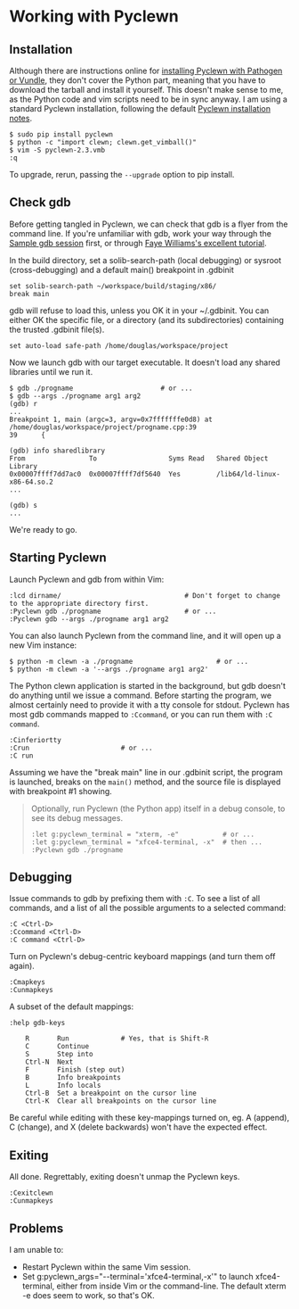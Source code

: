 Working with Pyclewn
====================

Installation
------------

Although there are instructions online for [installing Pyclewn with Pathogen or Vundle][1],
they don't cover the Python part, meaning that you have to download the tarball and install it yourself.
This doesn't make sense to me, as the Python code and vim scripts need to be in sync anyway.
I am using a standard Pyclewn installation, following the default [Pyclewn installation notes][2].

    $ sudo pip install pyclewn
    $ python -c "import clewn; clewn.get_vimball()"
    $ vim -S pyclewn-2.3.vmb
    :q

To upgrade, rerun, passing the `--upgrade` option to pip install.


Check gdb
---------

Before getting tangled in Pyclewn, we can check that gdb is a flyer from the command line.
If you're unfamiliar with gdb, work your way through the [Sample gdb session][3] first,
or through [Faye Williams's excellent tutorial][4].

In the build directory, set a solib-search-path (local debugging) or sysroot (cross-debugging)
and a default main() breakpoint in .gdbinit

    set solib-search-path ~/workspace/build/staging/x86/
    break main

gdb will refuse to load this, unless you OK it in your ~/.gdbinit.
You can either OK the specific file, or a directory (and its subdirectories) containing the trusted .gdbinit file(s).

    set auto-load safe-path /home/douglas/workspace/project

Now we launch gdb with our target executable. It doesn't load any shared libraries until we run it.

    $ gdb ./progname                      # or ...
    $ gdb --args ./progname arg1 arg2
    (gdb) r
    ...
    Breakpoint 1, main (argc=3, argv=0x7fffffffe0d8) at /home/douglas/workspace/project/progname.cpp:39
    39      {

    (gdb) info sharedlibrary
    From                To                  Syms Read   Shared Object Library
    0x00007ffff7dd7ac0  0x00007ffff7df5640  Yes         /lib64/ld-linux-x86-64.so.2
    ...

    (gdb) s
    ...

We're ready to go.


Starting Pyclewn
----------------

Launch Pyclewn and gdb from within Vim:

    :lcd dirname/                               # Don't forget to change to the appropriate directory first.
    :Pyclewn gdb ./progname                     # or ...
    :Pyclewn gdb --args ./progname arg1 arg2

You can also launch Pyclewn from the command line, and it will open up a new Vim instance:

    $ python -m clewn -a ./progname                     # or ...
    $ python -m clewn -a '--args ./progname arg1 arg2'

The Python clewn application is started in the background, but gdb doesn't do anything until we issue a command.
Before starting the program, we almost certainly need to provide it with a tty console for stdout.
Pyclewn has most gdb commands mapped to `:Ccommand`, or you can run them with `:C command`.

    :Cinferiortty
    :Crun                       # or ...
    :C run

Assuming we have the "break main" line in our .gdbinit script,
the program is launched, breaks on the `main()` method, and the source file is displayed with breakpoint #1 showing.

> Optionally, run Pyclewn (the Python app) itself in a debug console, to see its debug messages.
>
>     :let g:pyclewn_terminal = "xterm, -e"           # or ...
>     :let g:pyclewn_terminal = "xfce4-terminal, -x"  # then ...
>     :Pyclewn gdb ./progname


Debugging
---------

Issue commands to gdb by prefixing them with `:C`.
To see a list of all commands, and a list of all the possible arguments to a selected command:

    :C <Ctrl-D>
    :Ccommand <Ctrl-D>
    :C command <Ctrl-D>

Turn on Pyclewn's debug-centric keyboard mappings (and turn them off again).

    :Cmapkeys
    :Cunmapkeys

A subset of the default mappings:

    :help gdb-keys

        R       Run             # Yes, that is Shift-R
        C       Continue
        S       Step into
        Ctrl-N  Next
        F       Finish (step out)
        B       Info breakpoints
        L       Info locals
        Ctrl-B  Set a breakpoint on the cursor line
        Ctrl-K  Clear all breakpoints on the cursor line

Be careful while editing with these key-mappings turned on, eg.
A (append), C (change), and X (delete backwards) won't have the expected effect.


Exiting
-------

All done. Regrettably, exiting doesn't unmap the Pyclewn keys.

    :Cexitclewn
    :Cunmapkeys


Problems
--------

I am unable to:

 - Restart Pyclewn within the same Vim session.
 - Set g:pyclewn_args="--terminal='xfce4-terminal,-x'" to launch xfce4-terminal, either from inside Vim or the command-line.
   The default xterm -e does seem to work, so that's OK.


[1]: http://stackoverflow.com/questions/6695410/gdb-front-end-to-use-with-vim/8324543#8324543
[2]: http://pyclewn.sourceforge.net/install.html
[3]: https://sourceware.org/gdb/current/onlinedocs/gdb/Sample-Session.html
[4]: http://www.fayewilliams.com/2011/02/01/command-line-gdb-tutorial-and-walkthrough-part-1/

